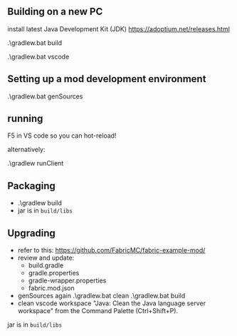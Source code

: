 ## Building on a new PC

 install latest Java Development Kit (JDK) https://adoptium.net/releases.html

  .\gradlew.bat build

  .\gradlew.bat vscode


## Setting up a mod development environment

 .\gradlew.bat genSources
 
## running
F5 in VS code so you can hot-reload!

alternatively:

.\gradlew runClient

## Packaging

* .\gradlew build
* jar is in `build/libs`


## Upgrading

* refer to this: https://github.com/FabricMC/fabric-example-mod/
* review and update:
  * build.gradle
  * gradle.properties
  * gradle-wrapper.properties
  * fabric.mod.json
* genSources again
 .\gradlew.bat clean
 .\gradlew.bat build
* clean vscode workspace
  "Java: Clean the Java language server workspace" from the Command Palette (Ctrl+Shift+P).

 jar is in `build/libs`
